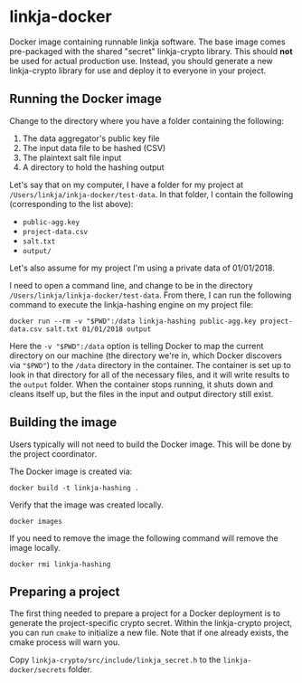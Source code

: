 # linkja-docker

Docker image containing runnable linkja software.  The base image comes pre-packaged with the shared "secret" linkja-crypto library.  This should **not** be used for actual production use.  Instead, you should generate a new linkja-crypto library for use and deploy it to everyone in your project.


## Running the Docker image
Change to the directory where you have a folder containing the following:
1. The data aggregator's public key file
2. The input data file to be hashed (CSV)
3. The plaintext salt file input
4. A directory to hold the hashing output

Let's say that on my computer, I have a folder for my project at  `/Users/linkja/inkja-docker/test-data`.  In that folder, I contain the following (corresponding to the list above):
* `public-agg.key`
* `project-data.csv`
* `salt.txt`
* `output/`

Let's also assume for my project I'm using a private data of 01/01/2018.

I need to open a command line, and change to be in the directory `/Users/linkja/linkja-docker/test-data`.  From there, I can run the following command to execute the linkja-hashing engine on my project file:

```docker run --rm -v "$PWD":/data linkja-hashing public-agg.key project-data.csv salt.txt 01/01/2018 output```

Here the `-v "$PWD":/data` option is telling Docker to map the current directory on our machine (the directory we're in, which Docker discovers via `"$PWD"`) to the `/data` directory in the container.  The container is set up to look in that directory for all of the necessary files, and it will write results to the `output` folder.  When the container stops running, it shuts down and cleans itself up, but the files in the input and output directory still exist.

## Building the image
Users typically will not need to build the Docker image.  This will be done by the project coordinator.

The Docker image is created via:

`docker build -t linkja-hashing .`

Verify that the image was created locally.

`docker images`

If you need to remove the image the following command will remove the image locally.

`docker rmi linkja-hashing`

## Preparing a project

The first thing needed to prepare a project for a Docker deployment is to generate the project-specific crypto secret.  Within the linkja-crypto project, you can run `cmake` to initialize a new file.  Note that if one already exists, the cmake process will warn you.

Copy `linkja-crypto/src/include/linkja_secret.h` to the `linkja-docker/secrets` folder.

